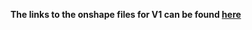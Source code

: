 **The links to the onshape files for V1 can be found [here](https://cad.onshape.com/documents/87bdda77ba0fbca39c454037/v/838470ba2f7fccc1034f45b6/e/1196a0f744c990217d614b93)**